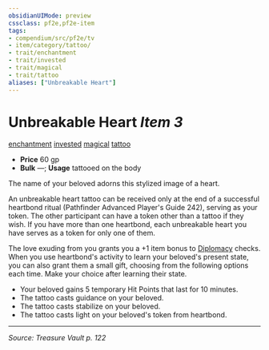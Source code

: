 ```yaml
---
obsidianUIMode: preview
cssclass: pf2e,pf2e-item
tags:
- compendium/src/pf2e/tv
- item/category/tattoo/
- trait/enchantment
- trait/invested
- trait/magical
- trait/tattoo
aliases: ["Unbreakable Heart"]
---
```

# Unbreakable Heart *Item 3*  
[enchantment](enchantment.md "Enchantment School Trait")  [invested](invested.md "Invested Item Trait")  [magical](magical.md "Magical Item Trait")  [tattoo](tattoo-lowg.md "Tattoo Item Trait")  

- **Price** 60 gp
- **Bulk** —; **Usage** tattooed on the body

The name of your beloved adorns this stylized image of a heart.

An unbreakable heart tattoo can be received only at the end of a successful heartbond ritual (Pathfinder Advanced Player's Guide 242), serving as your token. The other participant can have a token other than a tattoo if they wish. If you have more than one heartbond, each unbreakable heart you have serves as a token for only one of them.

The love exuding from you grants you a +1 item bonus to [Diplomacy](skills.md#Diplomacy) checks. When you use heartbond's activity to learn your beloved's present state, you can also grant them a small gift, choosing from the following options each time. Make your choice after learning their state.

- Your beloved gains 5 temporary Hit Points that last for 10 minutes.
- The tattoo casts guidance on your beloved.
- The tattoo casts stabilize on your beloved.
- The tattoo casts light on your beloved's token from heartbond.


---
*Source: Treasure Vault p. 122*